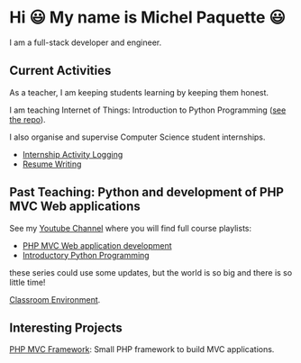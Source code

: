 # Hi :smiley: My name is Michel Paquette :smiley:

I am a full-stack developer and engineer.

## Current Activities

As a teacher, I am keeping students learning by keeping them honest.

I am teaching Internet of Things: Introduction to Python Programming ([see the repo](https://github.com/paquettm/420-302-VA_A23)).

I also organise and supervise Computer Science student internships.

- [Internship Activity Logging](Internship_logging.md)
- [Resume Writing](Resume_Writing.md)

## Past Teaching: Python and development of PHP MVC Web applications

See my [Youtube Channel](https://www.youtube.com/@MichelPaquette) where you will find full course playlists:
- [PHP MVC Web application development](https://www.youtube.com/watch?v=2XRK0U4WKRQ&list=PLk4WFMCLz7Cy-deb3GefNca_SrDWXz7gj)
- [Introductory Python Programming](https://www.youtube.com/watch?v=Q53t9rO1ISI&list=PLk4WFMCLz7CwGoYjGX9ov_EISs445ExVy)

these series could use some updates, but the world is so big and there is so little time!


[Classroom Environment](Classroom_Environment.MD).

## Interesting Projects

[PHP MVC Framework](https://github.com/paquettm/PHP_MVC_Framework): 
Small PHP framework to build MVC applications.

